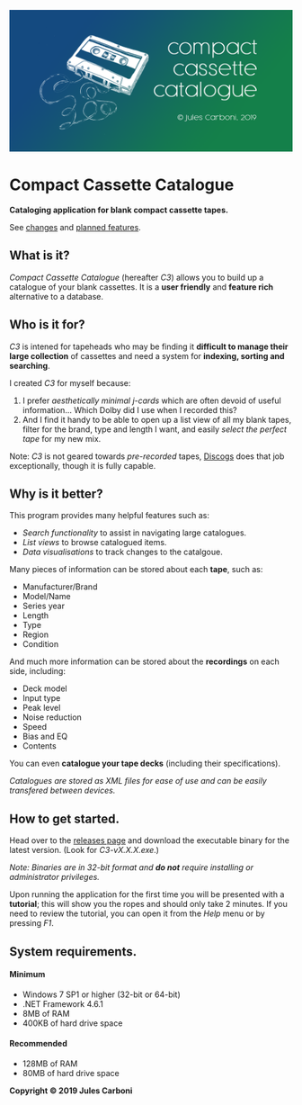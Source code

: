 ![Compact Cassette Catalogue banner](Resources/banner.png)

# Compact Cassette Catalogue

**Cataloging application for blank compact cassette tapes.**

See [changes](CHANGELOG.md) and [planned features](TODO.md).

## What is it?

*Compact Cassette Catalogue* (hereafter *C3*) allows you to build up a catalogue of your blank cassettes.
It is a **user friendly** and **feature rich** alternative to a database.

## Who is it for?

*C3* is intened for tapeheads who may be finding it **difficult to manage their large collection** of cassettes and need a system for **indexing, sorting and searching**.

I created *C3* for myself because:
1. I prefer *aesthetically minimal j-cards* which are often devoid of useful information...
Which Dolby did I use when I recorded this?
2. And I find it handy to be able to open up a list view of all my blank tapes, filter for the brand, type and length I want, and easily *select the perfect tape* for my new mix.

Note: *C3* is not geared towards *pre-recorded* tapes, [Discogs](https://www.discogs.com/ "Discogs - Music Database and Marketplace") does that job exceptionally, though it is fully capable.

## Why is it better?

This program provides many helpful features such as:
- *Search functionality* to assist in navigating large catalogues.
- *List views* to browse catalogued items.
- *Data visualisations* to track changes to the catalgoue.

Many pieces of information can be stored about each **tape**, such as:
- Manufacturer/Brand
- Model/Name
- Series year
- Length
- Type
- Region
- Condition

And much more information can be stored about the **recordings** on each side, including:
- Deck model
- Input type
- Peak level
- Noise reduction
- Speed
- Bias and EQ
- Contents

You can even **catalogue your tape decks** (including their specifications).

*Catalogues are stored as XML files for ease of use and can be easily transfered between devices.*

## How to get started.

Head over to the [releases page](https://github.com/Julesc013/compact-cassette-catalogue/releases "C3 Releases") and download the executable binary for the latest version.
(Look for *C3-vX.X.X.exe*.)

*Note: Binaries are in 32-bit format and **do not** require installing or administrator privileges.*

Upon running the application for the first time you will be presented with a **tutorial**;
this will show you the ropes and should only take 2 minutes.
If you need to review the tutorial, you can open it from the *Help* menu or by pressing *F1*.

## System requirements.

#### Minimum
- Windows 7 SP1 or higher (32-bit or 64-bit)
- .NET Framework 4.6.1
- 8MB of RAM
- 400KB of hard drive space

#### Recommended
- 128MB of RAM
- 80MB of hard drive space


**Copyright © 2019 Jules Carboni**

